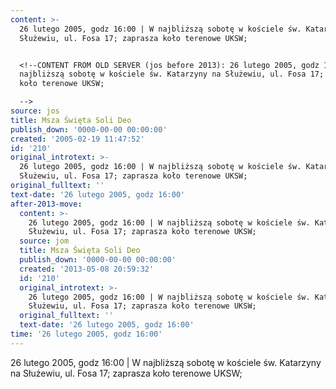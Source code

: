 ```yaml
---
content: >-
  26 lutego 2005, godz 16:00 | W najbliższą sobotę w kościele św. Katarzyny na
  Służewiu, ul. Fosa 17; zaprasza koło terenowe UKSW;


  <!--CONTENT FROM OLD SERVER (jos before 2013): 26 lutego 2005, godz 16:00 | W
  najbliższą sobotę w kościele św. Katarzyny na Służewiu, ul. Fosa 17; zaprasza
  koło terenowe UKSW;

  -->
source: jos
title: Msza Święta Soli Deo
publish_down: '0000-00-00 00:00:00'
created: '2005-02-19 11:47:52'
id: '210'
original_introtext: >-
  26 lutego 2005, godz 16:00 | W najbliższą sobotę w kościele św. Katarzyny na
  Służewiu, ul. Fosa 17; zaprasza koło terenowe UKSW;
original_fulltext: ''
text-date: '26 lutego 2005, godz 16:00'
after-2013-move:
  content: >-
    26 lutego 2005, godz 16:00 | W najbliższą sobotę w kościele św. Katarzyny na
    Służewiu, ul. Fosa 17; zaprasza koło terenowe UKSW;
  source: jom
  title: Msza Święta Soli Deo
  publish_down: '0000-00-00 00:00:00'
  created: '2013-05-08 20:59:32'
  id: '210'
  original_introtext: >-
    26 lutego 2005, godz 16:00 | W najbliższą sobotę w kościele św. Katarzyny na
    Służewiu, ul. Fosa 17; zaprasza koło terenowe UKSW;
  original_fulltext: ''
  text-date: '26 lutego 2005, godz 16:00'
time: '26 lutego 2005, godz 16:00'
---
```

26 lutego 2005, godz 16:00 | W najbliższą sobotę w kościele św. Katarzyny na Służewiu, ul. Fosa 17; zaprasza koło terenowe UKSW;

<!--CONTENT FROM OLD SERVER (jos before 2013): 26 lutego 2005, godz 16:00 | W najbliższą sobotę w kościele św. Katarzyny na Służewiu, ul. Fosa 17; zaprasza koło terenowe UKSW;
-->

<!--{{json:{"created_date":"2005-02-19 11:47:52","publish_down":"0000-00-00 00:00:00","id":"210"}}}-->